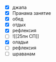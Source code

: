 - [x] джапа
- [x] Пранама занятие
- [x] обед
- [x] отдых
- [x] рефлексия 
- [ ] ![[25пн СП]]
- [x] оладьи
- [ ] рефлексия 
- [ ] шраванам
